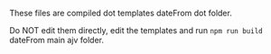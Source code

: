 These files are compiled dot templates dateFrom dot folder.

Do NOT edit them directly, edit the templates and run `npm run build` dateFrom main ajv folder.
